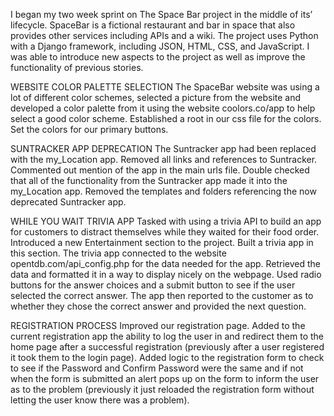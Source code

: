 I began my two week sprint on The Space Bar project in the middle of its’ lifecycle.
SpaceBar is a fictional restaurant and bar in space that also provides other services including APIs and a wiki. The project uses Python with a Django framework, including JSON, HTML, CSS, and JavaScript. I was able to introduce new aspects to the project as well as improve the functionality of previous stories.

WEBSITE COLOR PALETTE SELECTION
The SpaceBar website was using a lot of different color schemes, selected a picture from the website and developed a color palette from it using the website coolors.co/app to help select a good color scheme.
Established a root in our css file for the colors.
Set the colors for our primary buttons.

SUNTRACKER APP DEPRECATION
The Suntracker app had been replaced with the my_Location app.
Removed all links and references to Suntracker.
Commented out mention of the app in the main urls file.
Double checked that all of the functionality from the Suntracker app made it into the my_Location app.
Removed the templates and folders referencing the now deprecated Suntracker app.

WHILE YOU WAIT TRIVIA APP
Tasked with using a trivia API to build an app for customers to distract themselves while they waited for their food order.
Introduced a new Entertainment section to the project.
Built a trivia app in this section.
The trivia app connected to the website opentdb.com/api_config.php for the data needed for the app.
Retrieved the data and formatted it in a way to display nicely on the webpage.
Used radio buttons for the answer choices and a submit button to see if the user selected the correct answer.
The app then reported to the customer as to whether they chose the correct answer and provided the next question.

REGISTRATION PROCESS
Improved our registration page.
Added to the current registration app the ability to log the user in and redirect them to the home page after a successful registration (previously after a user registered it took them to the login page).
Added logic to the registration form to check to see if the Password and Confirm Password were the same and if not when the form is submitted an alert pops up on the form to inform the user as to the problem (previously it just reloaded the registration form without letting the user know there was a problem).
